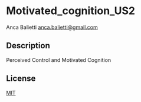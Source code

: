# Motivated_cognition_US2
Anca Balietti <anca.balietti@gmail.com>

## Description

Perceived Control and Motivated Cognition

## License

[MIT](LICENSE)
